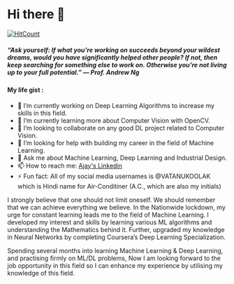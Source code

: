 # Hi there 👋

[![HitCount](http://hits.dwyl.com/ajaychouhan-nitbhopal/ajaychouhan-nitbhopal.svg)](http://hits.dwyl.com/ajaychouhan-nitbhopal/ajaychouhan-nitbhopal)

##### “Ask yourself: If what you're working on succeeds beyond your wildest dreams, would you have significantly helped other people? If not, then keep searching for something else to work on. Otherwise you're not living up to your full potential.” ― Prof. Andrew Ng
<!--
**ajaychouhan-nitbhopal/ajaychouhan-nitbhopal** is a ✨ _special_ ✨ repository because its `README.md` (this file) appears on your GitHub profile.
-->
#### My life gist :
- 🔭 I’m currently working on Deep Learning Algorithms to increase my skills in this field.
- 🌱 I’m currently learning more about Computer Vision with OpenCV.
- 👯 I’m looking to collaborate on any good DL project related to Computer Vision.
- 🤔 I’m looking for help with building my career in the field of Machine Learning.
- 💬 Ask me about Machine Learning, Deep Learning and Industrial Design.
- 📫 How to reach me: [Ajay's Linkedin](https://www.linkedin.com/in/ajay-chouhan-22594a170/)
- ⚡ Fun fact: All of my social media usernames is @VATANUKOOLAK which is Hindi name for Air-Conditiner (A.C., which are also my initials)

I strongly believe that one should not limit oneself. We should remember that we can achieve everything we believe. In the Nationwide lockdown, my urge for constant learning leads me to the field of Machine Learning. I developed my interest and skills by learning various ML algorithms and understanding the Mathematics behind it. Further, upgraded my knowledge in Neural Networks by completing Coursera’s Deep Learning Specialization.

Spending several months into learning Machine Learning & Deep Learning, and practising firmly on ML/DL problems, Now I am looking forward to the job opportunity in this field so I can enhance my experience by utilising my knowledge of this field. 
